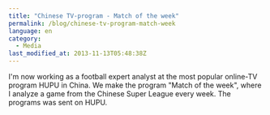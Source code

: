 ```yaml
---
title: "Chinese TV-program - Match of the week"
permalink: /blog/chinese-tv-program-match-week
language: en
category:
  - Media
last_modified_at: 2013-11-13T05:48:38Z
---
```


I'm now working as a football expert analyst at the most popular online-TV program HUPU in China. We make the program "Match of the week", where I analyze a game from the Chinese Super League every week. The programs was sent on HUPU.
